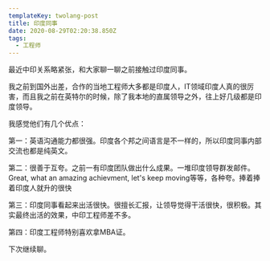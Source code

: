 ```yaml
---
templateKey: twolang-post
title: 印度同事
date: 2020-08-29T02:20:38.850Z
tags:
  - 工程师
---
```

最近中印关系略紧张，和大家聊一聊之前接触过印度同事。

我之前到国外出差，合作的当地工程师大多都是印度人，IT领域印度人真的很厉害，而且我之前在英特尔的时候，除了我本地的直属领导之外，往上好几级都是印度领导。

我感觉他们有几个优点：

第一：英语沟通能力都很强。印度各个邦之间语言是不一样的，所以印度同事内部交流也都是纯英文。

第二：很善于互夸。之前一有印度团队做出什么成果。一堆印度领导群发邮件。Great, what an amazing achievment, let's keep moving等等，各种夸。捧着捧着印度人就升的很快

第三：印度同事看起来出活很快。很擅长汇报，让领导觉得干活很快，很积极。其实最终出活的效果，中印工程师差不多。

第四：印度工程师特别喜欢拿MBA证。

下次继续聊。